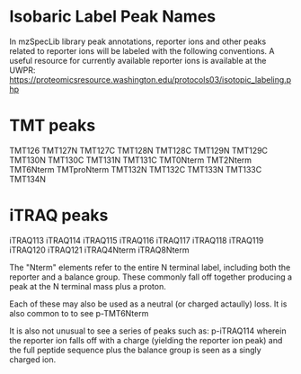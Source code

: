 # Isobaric Label Peak Names

In mzSpecLib library peak annotations, reporter ions and other peaks related to reporter ions will be labeled with
the following conventions. A useful resource for currently available reporter ions is available at the UWPR:
https://proteomicsresource.washington.edu/protocols03/isotopic_labeling.php

# TMT peaks

TMT126
TMT127N
TMT127C
TMT128N
TMT128C
TMT129N
TMT129C
TMT130N
TMT130C
TMT131N
TMT131C
TMT0Nterm
TMT2Nterm
TMT6Nterm
TMTproNterm
TMT132N
TMT132C
TMT133N
TMT133C
TMT134N

# iTRAQ peaks

iTRAQ113
iTRAQ114
iTRAQ115
iTRAQ116
iTRAQ117
iTRAQ118
iTRAQ119
iTRAQ120
iTRAQ121
iTRAQ4Nterm
iTRAQ8Nterm

The "Nterm" elements refer to the entire N terminal label, including both the reporter and a balance group. These commonly fall
off together producing a peak at the N terminal mass plus a proton.

Each of these may also be used as a neutral (or charged actaully) loss. It is also common to to see
p-TMT6Nterm

It is also not unusual to see a series of peaks such as:
p-iTRAQ114
wherein the reporter ion falls off with a charge (yielding the reporter ion peak) and the full peptide sequence plus the
balance group is seen as a singly charged ion.


